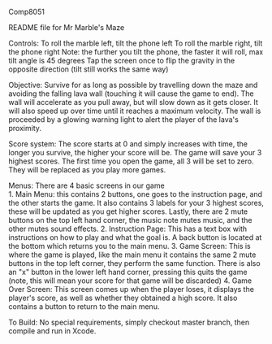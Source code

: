 Comp8051

README file for Mr Marble's Maze

Controls:
	To roll the marble left, tilt the phone left
	To roll the marble right, tilt the phone right
	Note: the further you tilt the phone, the faster it will roll, max tilt angle is 45 degrees
	Tap the screen once to flip the gravity in the opposite direction (tilt still works the same way)
	
Objective:
	Survive for as long as possible by travelling down the maze and avoiding the falling lava wall (touching it will cause the game to end).
	The wall will accelerate as you pull away, but will slow down as it gets closer. It will also speed up over time until it reaches a maximum velocity.
	The wall is proceeded by a glowing warning light to alert the player of the lava's proximity.

Score system:
	The score starts at 0 and simply increases with time, the longer you survive, the higher your score will be.
	The game will save your 3 highest scores. The first time you open the game, all 3 will be set to zero. They will be replaced as you play more games.
	
Menus:
	There are 4 basic screens in our game	
		1. Main Menu: this contains 2 buttons, one goes to the instruction page, and the other starts the game. It also contains 3 labels for your 3 highest scores, these will be updated as you get higher scores. Lastly, there are 2 mute buttons on the top left hand corner, the music note mutes music, and the other mutes sound effects.
		2. Instruction Page: This has a text box with instructions on how to play and what the goal is. A back button is located at the bottom which returns you to the main menu.
		3. Game Screen: This is where the game is played, like the main menu it contains the same 2 mute buttons in the top left corner, they perform the same function. There is also an "x" button in the lower left hand corner, pressing this quits the game (note, this will mean your score for that game will be discarded)
		4. Game Over Screen: This screen comes up when the player loses, it displays the player's score, as well as whether they obtained a high score. It also contains a button to return to the main menu.

To Build:
	No special requirements, simply checkout master branch, then compile and run in Xcode.